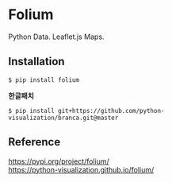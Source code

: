 # Folium
Python Data. Leaflet.js Maps.

## Installation

```
$ pip install folium
```

**한글패치**
```
$ pip install git+https://github.com/python-visualization/branca.git@master
```

## Reference
<https://pypi.org/project/folium/>   
<https://python-visualization.github.io/folium/>   